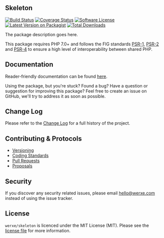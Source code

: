 ## Skeleton

[![Build Status][icon-travis]][link-travis]
[![Coverage Status][icon-scrutinizer]][link-scrutinizer]
[![Software License][icon-license]][link-license]
[![Latest Version on Packagist][icon-version]][link-packagist]
[![Total Downloads][icon-downloads]][link-packagist]

The package description goes here.

This package requires PHP 7.0+ and follows the FIG standards [PSR-1][link-psr-1], [PSR-2][link-psr-2] and [PSR-4][link-psr-4] to ensure a high level of interoperability between shared PHP.

## Documentation

Reader-friendly documentation can be found [here][link-documentation].

Using the package, but you're stuck? Found a bug? Have a question or suggestion for improving this package? Feel free to create an issue on GitHub, we'll try to address it as soon as possible.

## Change Log

Please refer to the [Change Log](CHANGELOG.md) for a full history of the project.

## Contributing & Protocols

- [Versioning](CONTRIBUTING.md#versioning)
- [Coding Standards](CONTRIBUTING.md#coding-standards)
- [Pull Requests](CONTRIBUTING.md#pull-requests)
- [Proposals](CONTRIBUTING.md#proposals)

## Security

If you discover any security related issues, please email hello@werxe.com instead of using the issue tracker.

## License

`werxe/skeleton` is licenced under the MIT License (MIT). Please see the [license file](LICENSE.md) for more information.

[link-documentation]: https://docs.werxe.com/skeleton/1.x
[link-psr-1]: https://github.com/php-fig/fig-standards/blob/master/accepted/PSR-1-basic-coding-standard.md
[link-psr-2]: https://github.com/php-fig/fig-standards/blob/master/accepted/PSR-2-coding-style-guide.md
[link-psr-4]: https://github.com/php-fig/fig-standards/blob/master/accepted/PSR-4-autoloader.md
[link-travis]: https://travis-ci.org/werxe/skeleton
[link-scrutinizer]: https://scrutinizer-ci.com/g/werxe/skeleton/code-structure
[link-license]: https://opensource.org/licenses/MIT
[link-packagist]: https://packagist.org/packages/werxe/skeleton

[icon-travis]: https://img.shields.io/travis/werxe/skeleton/master.svg?style=flat-square
[icon-scrutinizer]: https://img.shields.io/scrutinizer/coverage/g/werxe/skeleton.svg?style=flat-square
[icon-license]: https://img.shields.io/badge/license-MIT-brightgreen.svg?style=flat-square
[icon-version]: https://img.shields.io/packagist/v/werxe/skeleton.svg?style=flat-square
[icon-downloads]: https://img.shields.io/packagist/dt/werxe/skeleton.svg?style=flat-square
